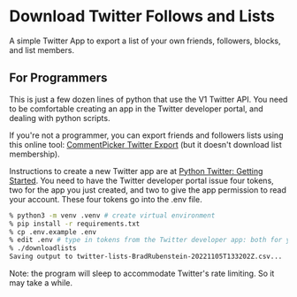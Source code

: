 # Download Twitter Follows and Lists

A simple Twitter App to export a list of your own friends, followers, blocks, and list members.

## For Programmers

This is just a few dozen lines of python that use the V1 Twitter
API.  You need to be comfortable creating an app in the Twitter
developer portal, and dealing with python scripts.

If you're not a programmer, you can export friends and followers lists using
this online tool: [CommentPicker Twitter Export](https://commentpicker.com/twitter-export.php)
(but it doesn't download list membership).

Instructions to create a new Twitter app are at
[Python Twitter: Getting Started](https://python-twitter.readthedocs.io/en/latest/getting_started.html).  You
need to have the Twitter developer portal issue four tokens, two
for the app you just created, and two to give the app permission
to read your account.  These four tokens go into the .env file.

```sh
% python3 -m venv .venv # create virtual environment
% pip install -r requirements.txt
% cp .env.example .env
% edit .env # type in tokens from the Twitter developer app: both for you as developer and you as user
% ./downloadlists
Saving output to twitter-lists-BradRubenstein-20221105T133202Z.csv...
```

Note: the program will sleep to accommodate Twitter's rate limiting. So it may take a while.
